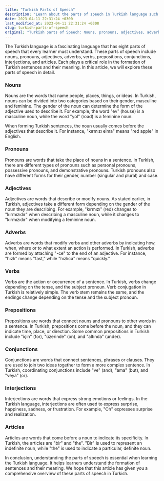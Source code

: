 ```yaml
---
title: "Turkish Parts of Speech"
description: "Learn about the parts of speech in Turkish language such as nouns, pronouns, adjectives, adverbs, verbs, prepositions, conjunctions, interjections, and articles."
date: 2023-04-11 22:31:24 +0300
last_modified_at: 2023-04-11 22:31:24 +0300
slug: turkish-parts-of-speech
original: "Turkish parts of Speech: Nouns, pronouns, adjectives, adverbs, verbs, prepositions, conjunctions, interjections, articles"
---
```

The Turkish language is a fascinating language that has eight parts of speech that every learner must understand. These parts of speech include nouns, pronouns, adjectives, adverbs, verbs, prepositions, conjunctions, interjections, and articles. Each plays a critical role in the formation of Turkish sentences and their meaning. In this article, we will explore these parts of speech in detail.

### Nouns

Nouns are the words that name people, places, things, or ideas. In Turkish, nouns can be divided into two categories based on their gender, masculine and feminine. The gender of the noun can determine the form of the adjective used to describe it. For example, the word "ev" (house) is a masculine noun, while the word "yol" (road) is a feminine noun.

When forming Turkish sentences, the noun usually comes before the adjectives that describe it. For instance, "kırmızı elma" means "red apple" in English.

### Pronouns

Pronouns are words that take the place of nouns in a sentence. In Turkish, there are different types of pronouns such as personal pronouns, possessive pronouns, and demonstrative pronouns. Turkish pronouns also have different forms for their gender, number (singular and plural) and case.

### Adjectives

Adjectives are words that describe or modify nouns. As stated earlier, in Turkish, adjectives take a different form depending on the gender of the noun they are describing. For example, "kırmızı" (red) changes to "kırmızıdır" when describing a masculine noun, while it changes to "kırmızıdır" when modifying a feminine noun.

### Adverbs

Adverbs are words that modify verbs and other adverbs by indicating how, when, where or to what extent an action is performed. In Turkish, adverbs are formed by attaching "-ce" to the end of an adjective. For instance, "hızlı" means "fast," while "hızlıca" means "quickly."

### Verbs

Verbs are the action or occurrence of a sentence. In Turkish, verbs change depending on the tense, and the subject pronoun. Verb conjugation in Turkish is relatively simple. The verb stem remains the same, and the endings change depending on the tense and the subject pronoun.

### Prepositions

Prepositions are words that connect nouns and pronouns to other words in a sentence. In Turkish, prepositions come before the noun, and they can indicate time, place, or direction. Some common prepositions in Turkish include "için" (for), "üzerinde" (on), and "altında" (under).

### Conjunctions

Conjunctions are words that connect sentences, phrases or clauses. They are used to join two ideas together to form a more complex sentence. In Turkish, coordinating conjunctions include "ve" (and), "ama" (but), and "veya" (or).

### Interjections

Interjections are words that express strong emotions or feelings. In the Turkish language, interjections are often used to express surprise, happiness, sadness, or frustration. For example, "Oh" expresses surprise and realization.

### Articles

Articles are words that come before a noun to indicate its specificity. In Turkish, the articles are "bir" and "the". "Bir" is used to represent an indefinite noun, while "the" is used to indicate a particular, definite noun.

In conclusion, understanding the parts of speech is essential when learning the Turkish language. It helps learners understand the formation of sentences and their meaning. We hope that this article has given you a comprehensive overview of these parts of speech in Turkish.